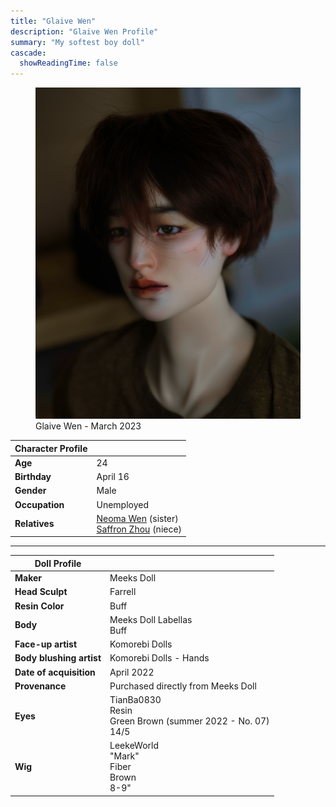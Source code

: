 ```yaml
---
title: "Glaive Wen"
description: "Glaive Wen Profile"
summary: "My softest boy doll"
cascade:
  showReadingTime: false
---
```

<figure><img src="glaive-talking.png" alt="A doll posing holding a white straw Hat" width="500"><figcaption>Glaive Wen - March 2023</figcaption></figure> 

| Character Profile | |
| ----- | ---|
| **Age** | 24 |
| **Birthday** | April 16 |
| **Gender** | Male |
| **Occupation** | Unemployed |
| **Relatives** | [Neoma Wen](../neoma) (sister) <br> [Saffron Zhou](../saffron) (niece)|

---

| Doll Profile | |
| ----- | ---|
| **Maker** | Meeks Doll |
| **Head Sculpt** | Farrell |
| **Resin Color** | Buff |
| **Body** | Meeks Doll Labellas <br> Buff |
| **Face-up artist** | Komorebi Dolls |
| **Body blushing artist** | Komorebi Dolls - Hands |
| **Date of acquisition** | April 2022 |
| **Provenance** | Purchased directly from Meeks Doll |
| **Eyes** | TianBa0830 <br> Resin <br> Green Brown (summer 2022 - No. 07) <br> 14/5 |
| **Wig** | LeekeWorld <br> "Mark" <br> Fiber <br> Brown <br> 8-9" |